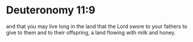 # Deuteronomy 11:9

and that you may live long in the land that the Lord swore to your fathers to give to them and to their offspring, a land flowing with milk and honey.
